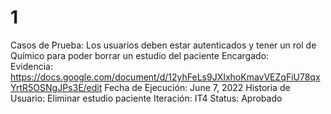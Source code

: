 # 1

Casos de Prueba: Los usuarios deben estar autenticados y tener un rol de Químico para poder borrar un estudio del paciente
Encargado:  
Evidencia: https://docs.google.com/document/d/12yhFeLs9JXIxhoKmavVEZqFiU78qxYrtR5OSNgJPs3E/edit
Fecha de Ejecución: June 7, 2022
Historia de Usuario: Eliminar estudio paciente
Iteración: IT4
Status: Aprobado